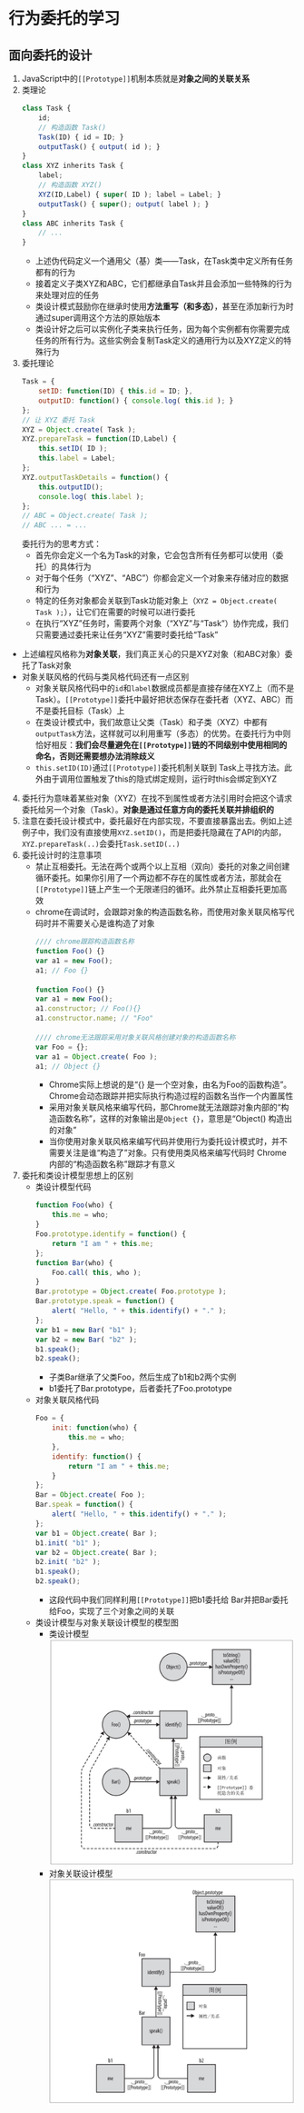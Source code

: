 <!--
 * @Author: jiaminghui
 * @Date: 2022-12-26 15:11:12
 * @LastEditTime: 2022-12-26 17:01:42
 * @LastEditors: jiaminghui
 * @FilePath: \JavaScript_Learn\this和对象原型\行为委托.md
 * @Description: 
-->
# 行为委托的学习

## 面向委托的设计
1.  JavaScript中的`[[Prototype]]`机制本质就是**对象之间的关联关系**
2.  类理论
    ```javascript
    class Task { 
        id;
        // 构造函数 Task()
        Task(ID) { id = ID; }
        outputTask() { output( id ); }
    }
    class XYZ inherits Task { 
        label;
        // 构造函数 XYZ()
        XYZ(ID,Label) { super( ID ); label = Label; }
        outputTask() { super(); output( label ); } 
    }
    class ABC inherits Task { 
        // ...
    }
    ```
    - 上述伪代码定义一个通用父（基）类——Task，在Task类中定义所有任务都有的行为
    - 接着定义子类XYZ和ABC，它们都继承自Task并且会添加一些特殊的行为来处理对应的任务
    - 类设计模式鼓励你在继承时使用**方法重写（和多态）**，甚至在添加新行为时通过super调用这个方法的原始版本
    - 类设计好之后可以实例化子类来执行任务，因为每个实例都有你需要完成任务的所有行为。这些实例会复制Task定义的通用行为以及XYZ定义的特殊行为
3.  委托理论
    ```javascript
    Task = {
        setID: function(ID) { this.id = ID; }, 
        outputID: function() { console.log( this.id ); }
    };
    // 让 XYZ 委托 Task
    XYZ = Object.create( Task );
    XYZ.prepareTask = function(ID,Label) { 
        this.setID( ID );
        this.label = Label;
    };
    XYZ.outputTaskDetails = function() { 
        this.outputID();
        console.log( this.label ); 
    };
    // ABC = Object.create( Task );
    // ABC ... = ...
    ```
    委托行为的思考方式：
    - 首先你会定义一个名为Task的对象，它会包含所有任务都可以使用（委托）的具体行为
    - 对于每个任务（“XYZ”、“ABC”）你都会定义一个对象来存储对应的数据和行为
    - 特定的任务对象都会关联到Task功能对象上（`XYZ = Object.create( Task );`），让它们在需要的时候可以进行委托
    - 在执行“XYZ”任务时，需要两个对象（“XYZ”与“Task”）协作完成，我们只需要通过委托来让任务“XYZ”需要时委托给“Task”
- 上述编程风格称为**对象关联**，我们真正关心的只是XYZ对象（和ABC对象）委托了Task对象
- 对象关联风格的代码与类风格代码还有一点区别
    - 对象关联风格代码中的`id`和`label`数据成员都是直接存储在XYZ上（而不是Task）。`[[Prototype]]`委托中最好把状态保存在委托者（XYZ、ABC）而不是委托目标（Task）上
    - 在类设计模式中，我们故意让父类（Task）和子类（XYZ）中都有`outputTask`方法，这样就可以利用重写（多态）的优势。在委托行为中则恰好相反：**我们会尽量避免在`[[Prototype]]`链的不同级别中使用相同的命名，否则还需要想办法消除歧义**
    - `this.setID(ID)`通过`[[Prototype]]`委托机制关联到 Task上寻找方法。此外由于调用位置触发了this的隐式绑定规则，运行时this会绑定到XYZ
4.  委托行为意味着某些对象（XYZ）在找不到属性或者方法引用时会把这个请求委托给另一个对象（Task）。**对象是通过任意方向的委托关联并排组织的**
5.  注意在委托设计模式中，委托最好在内部实现，不要直接暴露出去。例如上述例子中，我们没有直接使用`XYZ.setID()`，而是把委托隐藏在了API的内部，`XYZ.prepareTask(..)`会委托`Task.setID(..)`
6.  委托设计时的注意事项
    - 禁止互相委托。无法在两个或两个以上互相（双向）委托的对象之间创建循环委托。如果你引用了一个两边都不存在的属性或者方法，那就会在`[[Prototype]]`链上产生一个无限递归的循环。此外禁止互相委托更加高效
    - chrome在调试时，会跟踪对象的构造函数名称，而使用对象关联风格写代码时并不需要关心是谁构造了对象
        ```javascript
        //// chrome跟踪构造函数名称
        function Foo() {}
        var a1 = new Foo();
        a1; // Foo {}

        function Foo() {} 
        var a1 = new Foo();
        a1.constructor; // Foo(){} 
        a1.constructor.name; // "Foo"

        //// chrome无法跟踪采用对象关联风格创建对象的构造函数名称
        var Foo = {};
        var a1 = Object.create( Foo ); 
        a1; // Object {}
        ```
        - Chrome实际上想说的是“{} 是一个空对象，由名为Foo的函数构造”。Chrome会动态跟踪并把实际执行构造过程的函数名当作一个内置属性
        - 采用对象关联风格来编写代码，那Chrome就无法跟踪对象内部的“构造函数名称”，这样的对象输出是`Object {}`，意思是“Object() 构造出的对象”
        - 当你使用对象关联风格来编写代码并使用行为委托设计模式时，并不需要关注是谁“构造了”对象。只有使用类风格来编写代码时 Chrome 内部的“构造函数名称”跟踪才有意义
7.  委托和类设计模型思想上的区别
    - 类设计模型代码
        ```javascript
        function Foo(who) { 
            this.me = who;
        }
        Foo.prototype.identify = function() {
            return "I am " + this.me; 
        };
        function Bar(who) { 
            Foo.call( this, who );
        }
        Bar.prototype = Object.create( Foo.prototype );
        Bar.prototype.speak = function() {
            alert( "Hello, " + this.identify() + "." );
        };
        var b1 = new Bar( "b1" );
        var b2 = new Bar( "b2" ); 
        b1.speak();
        b2.speak();
        ```
        - 子类Bar继承了父类Foo，然后生成了b1和b2两个实例
        - b1委托了Bar.prototype，后者委托了Foo.prototype
    - 对象关联风格代码
        ```javascript
        Foo = {
            init: function(who) {
                this.me = who; 
            },
            identify: function() { 
                return "I am " + this.me;
            }
        };
        Bar = Object.create( Foo );
        Bar.speak = function() {
            alert( "Hello, " + this.identify() + "." );
        };
        var b1 = Object.create( Bar ); 
        b1.init( "b1" );
        var b2 = Object.create( Bar ); 
        b2.init( "b2" );
        b1.speak();
        b2.speak();
        ```
        - 这段代码中我们同样利用`[[Prototype]]`把b1委托给 Bar并把Bar委托给Foo，实现了三个对象之间的关联
    - 类设计模型与对象关联设计模型的模型图
        - 类设计模型
        ![](./pic/weituo1.png)
        - 对象关联设计模型
        ![](./pic/weituo2.png)